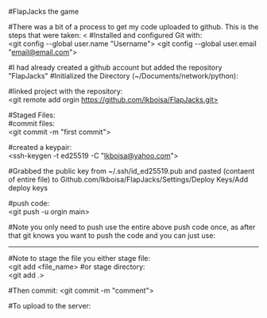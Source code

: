 #FlapJacks the game

#There was a bit of a process to get my code uploaded to github. This is the steps that were taken:  <
#Installed and configured Git with: <br>
<sudo apt install git>
<git config --global user.name "Username">
<git config --global user.email "email@email.com">

#I had already created a github account but added the repository "FlapJacks"
#Initialized the Directory (~/Documents/network/python): <br>
<git init>

#linked project with the repository: <br>
<git remote add orgin https://github.com/lkboisa/FlapJacks.git>

#Staged Files: <br>
<git add.>
#commit files: <br>
<git commit -m "first commit">

#created a keypair: <br>
<ssh-keygen -t ed25519 -C "lkboisa@yahoo.com">

#Grabbed the public key from ~/.ssh/id_ed25519.pub and pasted (contaent of entire file) to Github.com/lkboisa/FlapJacks/Settings/Deploy Keys/Add deploy keys

#push code: <br>
<git push -u orgin main>

#Note you only need to push use the entire above push code once, as after that git knows you want to push the code and you can just use: <br>
<git push>
_______________________________________________________________________________________

#Note to stage the file you either stage file:  <br>
<git add <file_name> 
#or stage directory: <br>
<git add .>

#Then commit:
<git commit -m "comment">

#To upload to the server:
<git push>

